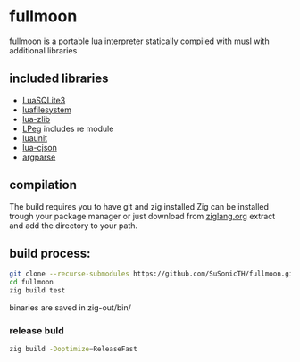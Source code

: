 # fullmoon

fullmoon is a portable lua interpreter statically compiled with musl with additional libraries

## included libraries
* [LuaSQLite3](http://lua.sqlite.org/)
* [luafilesystem](https://github.com/lunarmodules/luafilesystem)
* [lua-zlib](https://github.com/brimworks/lua-zlib)
* [LPeg](https://www.inf.puc-rio.br/~roberto/lpeg/) includes re module
* [luaunit](https://github.com/bluebird75/luaunit)
* [lua-cjson](https://github.com/openresty/lua-cjson)
* [argparse](https://github.com/luarocks/argparse)

## compilation
The build requires you to have git and zig installed
Zig can be installed trough your package manager or just download from [ziglang.org](https://ziglang.org/download/) extract and add the directory to your path.

## build process:
```bash
git clone --recurse-submodules https://github.com/SuSonicTH/fullmoon.git
cd fullmoon
zig build test
```
binaries are saved in zig-out/bin/

### release buld
```bash
zig build -Doptimize=ReleaseFast
```
